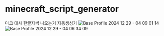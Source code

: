 # minecraft_script_generator
마크 대사 한글자씩 나오는거 자동생성기
![Base Profile 2024 12 29 - 04 09 01 14](https://github.com/user-attachments/assets/7e8d4c5f-6288-4bcc-8691-c62f9c736016)
![Base Profile 2024 12 29 - 04 06 34 09](https://github.com/user-attachments/assets/8322776f-b6c9-4fa2-b92b-8738ad485684)
